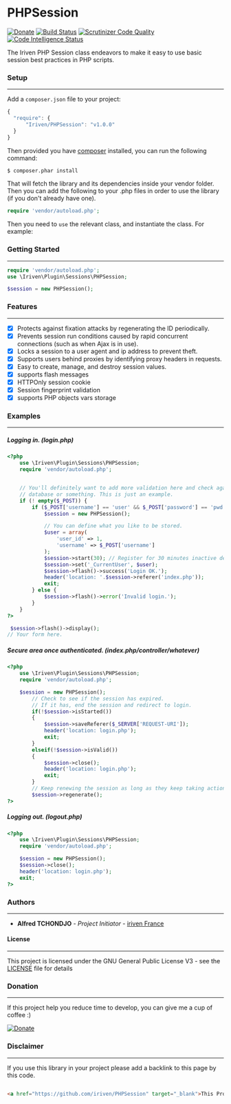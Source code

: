 # PHPSession

[![Donate](https://img.shields.io/badge/Donate-PayPal-green.svg)](https://www.paypal.com/cgi-bin/webscr?cmd=_s-xclick&hosted_button_id=XDCFPNTKUC4TU)
[![Build Status](https://travis-ci.org/iriven/PHPSession.svg?branch=master)](https://travis-ci.org/iriven/PHPSession)
[![Scrutinizer Code Quality](https://scrutinizer-ci.com/g/iriven/PHPSession/badges/quality-score.png?b=master)](https://scrutinizer-ci.com/g/iriven/PHPSession/?branch=master)
[![Code Intelligence Status](https://scrutinizer-ci.com/g/iriven/PHPSession/badges/code-intelligence.svg?b=master)](https://scrutinizer-ci.com/code-intelligence)

The Iriven PHP Session class endeavors to make it easy to use basic session best practices in PHP scripts.


### Setup
-----------------
 Add a `composer.json` file to your project:

```javascript
{
  "require": {
      "Iriven/PHPSession": "v1.0.0"
  }
}
```

Then provided you have [composer](http://getcomposer.org) installed, you can run the following command:

```bash
$ composer.phar install
```

That will fetch the library and its dependencies inside your vendor folder. Then you can add the following to your
.php files in order to use the library (if you don't already have one).

```php
require 'vendor/autoload.php';
```

Then you need to `use` the relevant class, and instantiate the class. For example:


### Getting Started
-----------------
```php
require 'vendor/autoload.php';
use \Iriven\Plugin\Sessions\PHPSession;

$session = new PHPSession();
```

### Features
-----------------

- [x] Protects against fixation attacks by regenerating the ID periodically.
- [x] Prevents session run conditions caused by rapid concurrent connections (such as when Ajax is in use).
- [x] Locks a session to a user agent and ip address to prevent theft.
- [x] Supports users behind proxies by identifying proxy headers in requests.
- [x] Easy to create, manage, and destroy session values.
- [x] supports flash messages
- [x] HTTPOnly session cookie
- [x] Session fingerprint validation
- [x] supports PHP objects vars storage

### Examples
-----------------

##### Logging in. (login.php)
```php
<?php
    use \Iriven\Plugin\Sessions\PHPSession;
    require 'vendor/autoload.php';


    // You'll definitely want to add more validation here and check against a
    // database or something. This is just an example.
    if (! empty($_POST)) {
        if ($_POST['username'] == 'user' && $_POST['password'] == 'pwd') {
            $session = new PHPSession();

            // You can define what you like to be stored.
            $user = array(
                'user_id' => 1,
                'username' => $_POST['username']
            );
            $session->start(30); // Register for 30 minutes inactive delay.
            $session->set('_CurrentUser', $user);
            $session->flash()->success('Login OK.');
            header('location: '.$session->referer('index.php'));
            exit;
        } else {
            $session->flash()->error('Invalid login.');
        }
    }
?>

 $session->flash()->display();
// Your form here.
```


##### Secure area once authenticated. (index.php/controller/whatever)
```php
<?php
    use \Iriven\Plugin\Sessions\PHPSession;
    require 'vendor/autoload.php';

    $session = new PHPSession();
        // Check to see if the session has expired.
        // If it has, end the session and redirect to login.
        if(!$session->isStarted())
        {
            $session->saveReferer($_SERVER['REQUEST-URI']);
            header('location: login.php');
            exit;
        }
        elseif(!$session->isValid()) 
        {
            $session->close();
            header('location: login.php');
            exit;
        } 
        // Keep renewing the session as long as they keep taking action.
        $session->regenerate();
?>
```


##### Logging out. (logout.php)
```php
<?php
    use \Iriven\Plugin\Sessions\PHPSession;
    require 'vendor/autoload.php';

    $session = new PHPSession();
    $session->close();
    header('location: login.php');
    exit;
?>
```

### Authors
-----------------

* **Alfred TCHONDJO** - *Project Initiator* - [iriven France](https://www.facebook.com/Tchalf)

#### License
-----------------

This project is licensed under the GNU General Public License V3 - see the [LICENSE](LICENSE) file for details

### Donation
-----------------

If this project help you reduce time to develop, you can give me a cup of coffee :)

[![Donate](https://img.shields.io/badge/Donate-PayPal-green.svg)](https://www.paypal.com/cgi-bin/webscr?cmd=_s-xclick&hosted_button_id=XDCFPNTKUC4TU)

### Disclaimer
-----------------

If you use this library in your project please add a backlink to this page by this code.

```html

<a href="https://github.com/iriven/PHPSession" target="_blank">This Project Uses Alfred's TCHONDJO PHPSession Library.</a>
```
